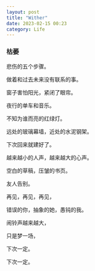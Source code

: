 ```yaml
---
layout: post
title: "Wither"
date: 2023-02-15 00:23
category: Life
---
```


### 枯萎

悲伤的五个步骤。

做着和过去未来没有联系的事。

窗子害怕阳光，紧闭了眼帘。

夜行的单车和音乐。

不知为谁而亮的红绿灯。

远处的玻璃幕墙，近处的水泥钢架。

下次回来就建好了。

越来越小的人声，越来越大的心声。

空白的草稿，压皱的书页。

友人告别。

再见，再见，再见，

错误的你，抽象的她，愚钝的我。

闹铃声越来越大，

只是梦一场，

下次一定。

下次一定。







